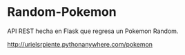 # Random-Pokemon
API REST hecha en Flask que regresa un Pokemon Random.

http://urielsrpiente.pythonanywhere.com/pokemon
